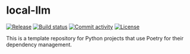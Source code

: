 # local-llm

[![Release](https://img.shields.io/github/v/release/motoki/local-llm)](https://img.shields.io/github/v/release/motoki/local-llm)
[![Build status](https://img.shields.io/github/actions/workflow/status/motoki/local-llm/main.yml?branch=main)](https://github.com/motoki/local-llm/actions/workflows/main.yml?query=branch%3Amain)
[![Commit activity](https://img.shields.io/github/commit-activity/m/motoki/local-llm)](https://img.shields.io/github/commit-activity/m/motoki/local-llm)
[![License](https://img.shields.io/github/license/motoki/local-llm)](https://img.shields.io/github/license/motoki/local-llm)

This is a template repository for Python projects that use Poetry for their dependency management.
